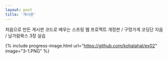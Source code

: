 ```yaml
---
layout: post
title: '게시판'
---
```


처음으로 만든 게시판
코드로 배우는 스프링 웹 프로젝트 개정판 / 구멍가게 코딩단 지음 / 남가람북스
3장 실습

{% include progress-image.html url="https://github.com/kohalahal/ex02" image="3-1.PNG" %}
